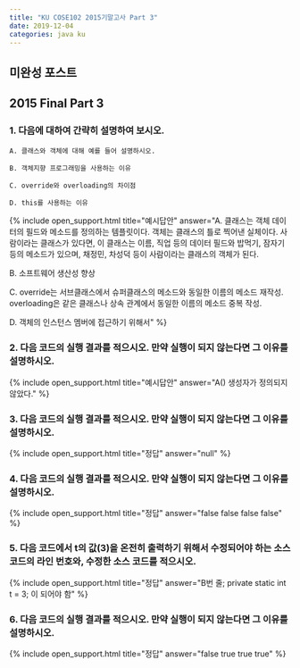 ```yaml
---
title: "KU COSE102 2015기말고사 Part 3"
date: 2019-12-04
categories: java ku
---
```


## 미완성 포스트

## 2015 Final Part 3

### 1. 다음에 대하여 간략히 설명하여 보시오.

``A. 클래스와 객체에 대해 예를 들어 설명하시오.``

``B. 객체지향 프로그래밍을 사용하는 이유``

``C. override와 overloading의 차이점``

``D. this를 사용하는 이유``

{% include open_support.html title="예시답안" answer="A. 클래스는 객체 데이터의 필드와 메소드를 정의하는 템플릿이다. 객체는 클래스의 틀로 찍어낸 실체이다. 사람이라는 클래스가 있다면, 이 클래스는 이름, 직업 등의 데이터 필드와 밥먹기, 잠자기 등의 메소드가 있으며, 채정민, 차성덕 등이 사람이라는 클래스의 객체가 된다.

B. 소프트웨어 생산성 향상

C. override는 서브클래스에서 슈퍼클래스의 메소드와 동일한 이름의 메소드 재작성.
overloading은 같은 클래스나 상속 관계에서 동일한 이름의 메소드 중복 작성.

D. 객체의 인스턴스 멤버에 접근하기 위해서" %}

### 2. 다음 코드의 실행 결과를 적으시오. 만약 실행이 되지 않는다면 그 이유를 설명하시오.

<script src="https://gist.github.com/DetegiCE/e9dbfa28487e4ff7731b5200a6356dea.js"></script>

{% include open_support.html title="예시답안" answer="A() 생성자가 정의되지 않았다." %}

### 3. 다음 코드의 실행 결과를 적으시오. 만약 실행이 되지 않는다면 그 이유를 설명하시오.

<script src="https://gist.github.com/DetegiCE/ecb3a8bbb315b5b7c9f315c4a98263c4.js"></script>

{% include open_support.html title="정답" answer="null" %}

### 4. 다음 코드의 실행 결과를 적으시오. 만약 실행이 되지 않는다면 그 이유를 설명하시오.

<script src="https://gist.github.com/DetegiCE/d4c485fd0ed33bf30efd0c0246bfb804.js"></script>

{% include open_support.html title="정답" answer="false
false
false
false" %}

### 5. 다음 코드에서 t의 값(3)을 온전히 출력하기 위해서 수정되어야 하는 소스코드의 라인 번호와, 수정한 소스 코드를 적으시오.

<script src="https://gist.github.com/DetegiCE/7b88f47654b5109cdf0e6050307765c2.js"></script>

{% include open_support.html title="정답" answer="B번 줄; private static int t = 3; 이 되어야 함" %}

### 6. 다음 코드의 실행 결과를 적으시오. 만약 실행이 되지 않는다면 그 이유를 설명하시오.

<script src="https://gist.github.com/DetegiCE/8cccdfefc39ae607832eb3e2455d0a5c.js"></script>

{% include open_support.html title="정답" answer="false
true
true
true" %}
